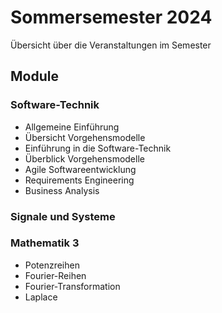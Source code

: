 # Sommersemester 2024

Übersicht über die Veranstaltungen im Semester

## Module

### Software-Technik

- Allgemeine Einführung
- Übersicht Vorgehensmodelle
- Einführung in die Software-Technik
- Überblick Vorgehensmodelle
- Agile Softwareentwicklung
- Requirements Engineering
- Business Analysis

### Signale und Systeme

### Mathematik 3

- Potenzreihen
- Fourier-Reihen
- Fourier-Transformation
- Laplace
